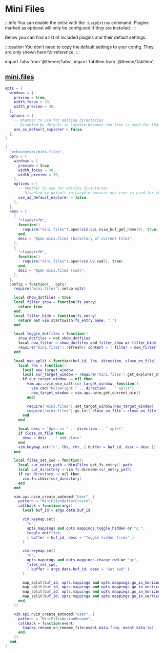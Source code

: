 # Mini Files

<!-- plugins:start -->

:::info
You can enable the extra with the `:LazyExtras` command.
Plugins marked as optional will only be configured if they are installed.
:::

Below you can find a list of included plugins and their default settings.

:::caution
You don't need to copy the default settings to your config.
They are only shown here for reference.
:::

import Tabs from '@theme/Tabs';
import TabItem from '@theme/TabItem';

## [mini.files](https://github.com/echasnovski/mini.files)

<Tabs>

<TabItem value="opts" label="Options">

```lua
opts = {
  windows = {
    preview = true,
    width_focus = 30,
    width_preview = 30,
  },
  options = {
    -- Whether to use for editing directories
    -- Disabled by default in LazyVim because neo-tree is used for that
    use_as_default_explorer = false,
  },
}
```

</TabItem>


<TabItem value="code" label="Full Spec">

```lua
{
  "echasnovski/mini.files",
  opts = {
    windows = {
      preview = true,
      width_focus = 30,
      width_preview = 30,
    },
    options = {
      -- Whether to use for editing directories
      -- Disabled by default in LazyVim because neo-tree is used for that
      use_as_default_explorer = false,
    },
  },
  keys = {
    {
      "<leader>fm",
      function()
        require("mini.files").open(vim.api.nvim_buf_get_name(0), true)
      end,
      desc = "Open mini.files (Directory of Current File)",
    },
    {
      "<leader>fM",
      function()
        require("mini.files").open(vim.uv.cwd(), true)
      end,
      desc = "Open mini.files (cwd)",
    },
  },
  config = function(_, opts)
    require("mini.files").setup(opts)

    local show_dotfiles = true
    local filter_show = function(fs_entry)
      return true
    end
    local filter_hide = function(fs_entry)
      return not vim.startswith(fs_entry.name, ".")
    end

    local toggle_dotfiles = function()
      show_dotfiles = not show_dotfiles
      local new_filter = show_dotfiles and filter_show or filter_hide
      require("mini.files").refresh({ content = { filter = new_filter } })
    end

    local map_split = function(buf_id, lhs, direction, close_on_file)
      local rhs = function()
        local new_target_window
        local cur_target_window = require("mini.files").get_explorer_state().target_window
        if cur_target_window ~= nil then
          vim.api.nvim_win_call(cur_target_window, function()
            vim.cmd("belowright " .. direction .. " split")
            new_target_window = vim.api.nvim_get_current_win()
          end)

          require("mini.files").set_target_window(new_target_window)
          require("mini.files").go_in({ close_on_file = close_on_file })
        end
      end

      local desc = "Open in " .. direction .. " split"
      if close_on_file then
        desc = desc .. " and close"
      end
      vim.keymap.set("n", lhs, rhs, { buffer = buf_id, desc = desc })
    end

    local files_set_cwd = function()
      local cur_entry_path = MiniFiles.get_fs_entry().path
      local cur_directory = vim.fs.dirname(cur_entry_path)
      if cur_directory ~= nil then
        vim.fn.chdir(cur_directory)
      end
    end

    vim.api.nvim_create_autocmd("User", {
      pattern = "MiniFilesBufferCreate",
      callback = function(args)
        local buf_id = args.data.buf_id

        vim.keymap.set(
          "n",
          opts.mappings and opts.mappings.toggle_hidden or "g.",
          toggle_dotfiles,
          { buffer = buf_id, desc = "Toggle hidden files" }
        )

        vim.keymap.set(
          "n",
          opts.mappings and opts.mappings.change_cwd or "gc",
          files_set_cwd,
          { buffer = args.data.buf_id, desc = "Set cwd" }
        )

        map_split(buf_id, opts.mappings and opts.mappings.go_in_horizontal or "<C-w>s", "horizontal", false)
        map_split(buf_id, opts.mappings and opts.mappings.go_in_vertical or "<C-w>v", "vertical", false)
        map_split(buf_id, opts.mappings and opts.mappings.go_in_horizontal_plus or "<C-w>S", "horizontal", true)
        map_split(buf_id, opts.mappings and opts.mappings.go_in_vertical_plus or "<C-w>V", "vertical", true)
      end,
    })

    vim.api.nvim_create_autocmd("User", {
      pattern = "MiniFilesActionRename",
      callback = function(event)
        Snacks.rename.on_rename_file(event.data.from, event.data.to)
      end,
    })
  end,
}
```

</TabItem>

</Tabs>

<!-- plugins:end -->
